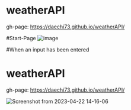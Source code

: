 # weatherAPI

gh-page: https://daechi73.github.io/weatherAPI/

#Start-Page
![image](https://user-images.githubusercontent.com/59581793/233800188-4b5df53a-e493-411c-a9d6-eeb987bf98a3.png)

#When an input has been entered
# weatherAPI

gh-page: https://daechi73.github.io/weatherAPI/

![Screenshot from 2023-04-22 14-16-06](https://user-images.githubusercontent.com/59581793/233800269-3d1a5a2b-205f-4045-8e9d-aac7520a6077.png)
